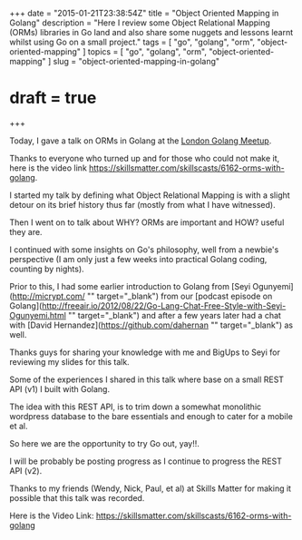 +++
date        = "2015-01-21T23:38:54Z"
title       = "Object Oriented Mapping in Golang"
description = "Here I review some Object Relational Mapping (ORMs) libraries in Go land and also share some nuggets and lessons learnt whilst using Go on a small project."
tags        = [ "go", "golang", "orm", "object-oriented-mapping" ]
topics      = [ "go", "golang", "orm", "object-oriented-mapping" ]
slug        = "object-oriented-mapping-in-golang"
# draft = true
+++

Today, I gave a talk on ORMs in Golang at the [London Golang Meetup](http://www.meetup.com/Go-London-User-Group/).

Thanks to everyone who turned up and for those who could not make it, here is the video link https://skillsmatter.com/skillscasts/6162-orms-with-golang.

I started my talk by defining what Object Relational Mapping is with a slight detour on its brief history thus far (mostly from what I have witnessed).

Then I went on to talk about WHY? ORMs are important and HOW? useful they are.

I continued with some insights on Go's philosophy, well from a newbie's perspective (I am only just a few weeks into practical Golang coding, counting by nights).

Prior to this, I had some earlier introduction to Golang from [Seyi Ogunyemi](http://micrypt.com/ "" target="_blank") from our [podcast episode on Golang](http://freeair.io/2012/08/22/Go-Lang-Chat-Free-Style-with-Seyi-Ogunyemi.html "" target="_blank") and after a few years later had a chat with [David Hernandez](https://github.com/dahernan "" target="_blank") as well.

Thanks guys for sharing your knowledge with me and BigUps to Seyi for reviewing my slides for this talk.

<script async class="speakerdeck-embed" data-id="e23220596c5a4ae39a04323121eeacf2" data-ratio="1.77777777777778" src="//speakerdeck.com/assets/embed.js"></script>

Some of the experiences I shared in this talk where base on a small REST API (v1) I built with Golang.

The idea with this REST API, is to trim down a somewhat monolithic wordpress database to the bare essentials and enough to cater for a mobile et al.

So here we are the opportunity to try Go out, yay!!.

I will be probably be posting progress as I continue to progress the REST API (v2).

Thanks to my friends (Wendy, Nick, Paul, et al) at Skills Matter for making it possible that this talk was recorded.

Here is the Video Link: https://skillsmatter.com/skillscasts/6162-orms-with-golang

